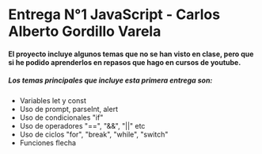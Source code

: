 # Entrega N°1 JavaScript - Carlos Alberto Gordillo Varela

#### El proyecto incluye algunos temas que no se han visto en clase, pero que si he podido aprenderlos en repasos que hago en cursos de youtube. 

##### Los temas principales que incluye esta primera entrega son:

- Variables let y const
- Uso de prompt, parseInt, alert
- Uso de condicionales "if"
- Uso de operadores "==", "&&", "||" etc
- Uso de ciclos "for", "break", "while", "switch"
- Funciones flecha